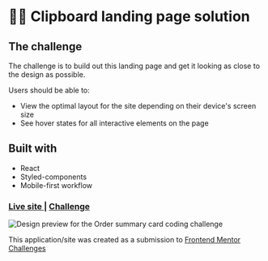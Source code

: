 # 👩‍💻 Clipboard landing page solution

## The challenge

The challenge is to build out this landing page and get it looking as close to the design as possible.

Users should be able to:

- View the optimal layout for the site depending on their device's screen size
- See hover states for all interactive elements on the page


## Built with

- React
- Styled-components
- Mobile-first workflow

<div>
  <h3>
    <a href= "https://react-clipboard-landing-page.netlify.app/">
      Live site
    </a>
    <span> | </span>
    <a href= "https://www.frontendmentor.io/challenges/clipboard-landing-page-5cc9bccd6c4c91111378ecb9">
      Challenge
    </a>
  </h3>
</div>

![Design preview for the Order summary card coding challenge](./public/assets/preview.png)

This application/site was created as a submission to <a href= "https://www.frontendmentor.io/">Frontend Mentor Challenges</a> 
